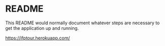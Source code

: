 # README

This README would normally document whatever steps are necessary to get the
application up and running.

https://ifptour.herokuapp.com/
